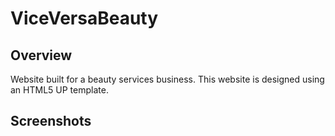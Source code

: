 # ViceVersaBeauty

## Overview 
Website built for a beauty services business. This website is designed using an HTML5 UP template. 

## Screenshots
